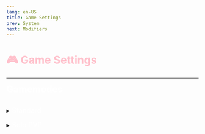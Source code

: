 ```yaml
---
lang: en-US
title: Game Settings
prev: System
next: Modifiers
---
```


# <font color=#ffc0cb>🎮 Game Settings</font>
---

<font color=#ffffff size=5em><b>Gamemodes</b></font>
<br>
<br>
<details>
<summary><font color=#ffffff size=4em>Standard</font></summary>
<br>Standard gamemode is normal Among Us with the changes of roles through TOHE-R.

### <font size=4em color=#ffeee8>Ejection</font>
  * Confirm Ejections Mode
    * Set how the game will describe ejections
      * None - Ejections will be described as “#### was ejected”
      * Team - Ejections will tell you what team the player was on
      * Role - Ejections will tell you what role the player was
  * Show remaining <font color=red>Impostors</font> on ejects
    * <font color=green>ON</font>: The game will tell you how many <font color=red>Impostors</font> are left
      * Show remaining <font color=#7f8c8d>Neutral Killers</font> on ejects
        * <font color=green>ON</font>: The game will tell you how many <font color=#7f8c8d>Neutral Killers</font> are left
        * <font color=red>OFF</font>: The game will not tell you how many <font color=#7f8c8d>Neutral Killers</font> are left
      * Show remaining <font color=#663399>Coven</font> members on ejects
        * <font color=green>ON</font>: The game will tell you how many <font color=#663399>Coven</font> members are left
        * <font color=red>OFF</font>: The game will not tell you how many <font color=#663399>Coven</font> members are left
    * <font color=red>OFF</font>: The game will not tell you how many <font color=red>Impostors</font> are left
  * Show what team the ejected player's role is on
    * <font color=green>ON</font>: The game will tell you what team the ejected player's role is on
    * <font color=red>OFF</font>: The game will not tell you what team the ejected player's role is on
  * Confirm Egoists on ejection
    * <font color=green>ON</font>: Egoists will be confirmed on ejection
    * <font color=red>OFF</font>: Egoists will not be confirmed on ejection
  * Confirm Lovers on ejection
    * <font color=green>ON</font>: Lovers will be confirmed on ejection
    * <font color=red>OFF</font>: Lovers will not be confirmed on ejection

### <font size=4em color=#13bce9>Maps</font>
  * Random Maps Mode
    * <font color=green>ON</font>: Map will be chosen randomly
      * Chance that the map is
        * Skeld - Set the chance that the map will be Skeld
        * Mira HQ - Set the chance that the map will be Mira HQ
        * Polus - Set the chance that the map will be Polus
        * Airship - Set the chance that the map will be Airship
    * Random Spawns
      * <font color=green>ON</font>: Spawn locations will be chosen randomly
        * Additional Spawn Locations (Airship)
          * <font color=green>ON</font>: More spawn locations will be adde
          * <font color=red>OFF</font>: More spawn locations will not be added
      * <font color=red>OFF</font>: Spawn locations will be chosen normally
    * Variable Electrical
      * The Electrical room will be randomized (Airship)
    * Disable Moving Platform (Airship)
      * <font color=green>ON</font>: Moving platform will be disabled
      * <font color=red>OFF</font>: Moving platform will be enabled

### <font size=4em color=#f36060>Sabotage</font>
  * Camouflage During Comms Sabotage
    * <font color=green>ON</font>: when Comms are sabotaged, everyone will turn into the specified appearance
    * <font color=red>OFF</font>: Camouflage Comms Sabotage works like it normally would
  * Disable body reporting while camouflaged
    * <font color=green>ON</font>: players cannot report bodies while camouflaged
    * <font color=red>OFF</font>: players can report bodies while camouflaged
  * Sabotage Duration Control
    * <font color=green>ON</font>: the host can control how long sabotages last
      * Polus Reactor Time Limit
        * Set how long the Polus Reactor sabotage will last
      * Airship Reactor Time Limit
        * Set how long the Airship Reactor sabotage will last
    * <font color=red>OFF</font>: the sabotages will last their normal duration
  * Fix Lights Special Settings
    * <font color=green>ON</font>: the host can control which light panels are active (Airship)
      * Disable Viewing Deck Lights Panel (Airship) 
        * <font color=green>ON</font>: the Viewing Deck Lights Panel will be disabled
        * <font color=red>OFF</font>: the Viewing Deck Lights Panel will be enabled
      * Disable Gap Room Lights Panel (Airship)
        * <font color=green>ON</font>: the Gap Room Lights Panel will be disabled
        * <font color=red>OFF</font>: the Gap Room Lights Panel will be enabled
      * Disable Cargo Lights Panel
        * <font color=green>ON</font>: the Cargo Lights Panel will be disabled
        * <font color=red>OFF</font>: the Cargo Lights Panel will be enabled

### <font size=4em color=#ff9999>Disable</font>
  * Disable Unnecessary Shield Animations
    * <font color=green>ON</font>: Unnecessary animations will be disabled
    * <font color=red>OFF</font>: All animations will be enabled
  * Disable Kill Animations on Guesses
    * <font color=green>ON</font>: Kill animations will be disabled when guessing
    * <font color=red>OFF</font>: Kill animations will be enabled when guessing
  * Disable Vanilla Roles
    * <font color=green>ON</font>: the host can disable Vanilla Roles
    * <font color=red>OFF</font>: Vanilla Roles will be enabled
  * Disable Task Win
    * <font color=green>ON</font>: Task wins will not be possible
    * <font color=red>OFF</font>: Task wins will be possible
  * Disable Meetings
    * <font color=green>ON</font>: Meetings will not be possible
    * <font color=red>OFF</font>: Meetings will be possible
  * Disable Sabotages
    * <font color=green>ON</font>: Sabotages will not be possible
      * Disable Doors Sabotage
        * <font color=green>ON</font>: Doors Sabotage will be disabled
        * <font color=red>OFF</font>: Doors Sabotage will be enabled
    * <font color=red>OFF</font>: Sabotages will be possible
  * Disable Devices
    * <font color=green>ON</font>: Devices will be disabled
      * Disable Skeld Devices
        * <font color=green>ON</font>: Skeld Devices will be disabled
          * Disable Admin
            * <font color=green>ON</font>: Admin will be disabled
            * <font color=red>OFF</font>: Admin will be enabled
          * Disable Cameras
            * <font color=green>ON</font>: Cameras will be disabled
            * <font color=red>OFF</font>: Cameras will be enabled
        * <font color=red>OFF</font>: Skeld Devices will be enabled
      * Disable MiraHQ Devices
        * <font color=green>ON</font>: MiraHQ Devices will be disabled
          * Disable Admin
            * <font color=green>ON</font>: Admin will be disabled
            * <font color=red>OFF</font>: Admin will be enabled
          * Disable DoorLog
            * <font color=green>ON</font>: DoorLog will be disabled
            * <font color=red>OFF</font>: DoorLog will be enabled
        * <font color=red>OFF</font>: MiraHQ Devices will be enabled
      * Disable Polus Devices
        * <font color=green>ON</font>: Polus Devices will be disabled
          * Disable Admin
            * <font color=green>ON</font>: Admin will be disabled
            * <font color=red>OFF</font>: Admin will be enabled
          * Disable Cameras
            * <font color=green>ON</font>: Cameras will be disabled
            * <font color=red>OFF</font>: Cameras will be enabled
          * Disable Vitals
            * <font color=green>ON</font>: Vitals will be disabled
            * <font color=red>OFF</font>: Vitals will be enabled
        * <font color=red>OFF</font>: Polus Devices will be enabled
      * Disable Airship Devices
        * <font color=green>ON</font>: Airship Devices will be disabled
          * Disable Cockpit Admin
            * <font color=green>ON</font>: Cockpit Admin will be disabled
            * <font color=red>OFF</font>: Cockpit Admin will be enabled
          * Disable Records Admin
            * <font color=green>ON</font>: Records Admin will be disabled
            * <font color=red>OFF</font>: Records Admin will be enabled
          * Disable Cameras
            * <font color=green>ON</font>: Cameras will be disabled
            * <font color=red>OFF</font>: Cameras will be enabled
          * Disable Vitals
            * <font color=green>ON</font>: Vitals will be disabled
            * <font color=red>OFF</font>: Vitals will be enabled
        * <font color=red>OFF</font>: Airship Devices will be enabled
    * Ignore Conditions
      * Ignore <font color=red>Impostors</font>
        * <font color=green>ON</font>: <font color=red>Impostors</font> conditions will be ignored
        * <font color=red>OFF</font>: <font color=red>Impostors</font> conditions will not be ignored
      * Ignore <font color=#7f8c8d>Neutrals</font>
        * <font color=green>ON</font>: <font color=#7f8c8d>Neutrals</font> conditions will be ignored
        * <font color=red>OFF</font>: <font color=#7f8c8d>Neutrals</font> conditions will not be ignored
      * Ignore <font color=#8cffff>Crewmates</font>
        * <font color=green>ON</font>: <font color=#8cffff>Crewmates</font> conditions will be ignored
        * <font color=red>OFF</font>: <font color=#8cffff>Crewmates</font> conditions will not be ignored
      * Ignore after First Death
        * <font color=green>ON</font>: Conditions will be ignored after the first death
        * <font color=red>OFF</font>: Conditions will not be ignored after the first death

### <font size=4em color=#93f1f0>Meeting</font>
  * Sync Buttons Mode
    * <font color=green>ON</font>: the host can control how many buttons are allowed overall
    * <font color=red>OFF</font>: the buttons needed to call a meeting will be normal
  * Meeting When No One is Dead
    * <font color=green>ON</font>: the host can control whether meetings can be called when no one is dead
      * Meeting Time When No One is Dead
        * Set how long the meeting will last when no one is dead
    * <font color=red>OFF</font>: meetings can be called when no one is dead
  * Additional Emergency Cooldown
    * Minimum Living Players to be Applied
      * Set how many players need to be alive for the additional emergency cooldown to be applied
    * Additional Cooldown
      * Set how long the additional emergency cooldown will be
  * Voting Mode
    * <font color=green>ON</font>: Change how votes work
      * If the Player Skipped
        * No vote - The player's vote will not be counted
        * Suicide - The player will suicide after meeting
          * Ignore the First Meeting
            * <font color=green>ON</font>: The first meeting will not suicide the player
            * <font color=red>OFF</font>: The first meeting will suicide the player
          * Ignore when No Dead Body
            * <font color=green>ON</font>: If there's no dead body, skipping will not suicide the player
            * <font color=red>OFF</font>: If there's no dead body, skipping will suicide the player
          * Ignore at Emergency Meetings
            * <font color=green>ON</font>: If an Emergency Button is called, skipping will not suicide the player
            * <font color=red>OFF</font>: If an Emergency Button is called, skipping will suicide the player
        * Self Vote - The player will vote themself
          * Ignore the First Meeting
            * <font color=green>ON</font>: The first meeting will not suicide the player
            * <font color=red>OFF</font>: The first meeting will suicide the player
          * Ignore when No Dead Body
            * <font color=green>ON</font>: If there's no dead body, skipping will not suicide the player
            * <font color=red>OFF</font>: If there's no dead body, skipping will suicide the player
          * Ignore at Emergency Meetings
            * <font color=green>ON</font>: If an Emergency Button is called, skipping will not suicide the player
            * <font color=red>OFF</font>: If an Emergency Button is called, skipping will suicide the player
      * If the player didn't vote
        * No vote - No vote will be tallied (Abstain)
        * Suicide - The player will suicide after the meeting
        * Self Vote - The player will vote themself
        * Skip - The player will automatically skip
      * When Tied Vote
        * No ejects - No ejects will happen (Tied)
        * Eject All - Ejects all tied players
        * Eject Random - Ejects a random player between the tied players
    * <font color=red>OFF</font>: Votes will remain the same

### <font size=4em color=#c1ffd1>Different</font>
  * Fall From Ladders
    * <font color=green>ON</font>: Players will fall from ladders
      * Fall to Death Chance
        * Set the chance that players have to die when falling from ladders
    * <font color=red>OFF</font>: Players will not fall from ladders
  * Reset First Kill Cooldown
    * <font color=green>ON</font>: The kill cooldown will be reset to their respective cooldowns
    * <font color=red>OFF</font>: The kill cooldown will be standard
  * Shield the person who got killed first in the last game
    * <font color=green>ON</font>: Protects the player who was killed in the previous game
    * <font color=red>OFF</font>: The game will go as normal
  * Kill Flash Duration
    * Set how long the kill flash will last

### <font size=4em color=#d9daff>Ghost</font>
  * Ghosts Exempt From Tasks
    * <font color=green>ON</font>: Ghosts will be exempt from tasks
    * <font color=red>OFF</font>: Ghosts will not be exempt from tasks
  * Ghosts Can See Other Roles
    * <font color=green>ON</font>: Ghosts will be able to see other players' roles
    * <font color=red>OFF</font>: Ghosts will not be able to see other players' roles
  * Ghosts Can See Vote Colors
    * <font color=green>ON</font>: Ghosts will be able to see other players' vote colors
    * <font color=red>OFF</font>: Ghosts will not be able to see other players' vote colors
  * Ghosts Can See Cause of Death
    * <font color=green>ON</font>: Ghosts will be able to see the cause of death of other players
    * <font color=red>OFF</font>: Ghosts will not be able to see the cause of death of other players
</details>
<br>
<details>
<summary><font color=#ffffff size=4em>Solo PVP</font></summary>
<br>Solo PVP is a gamemode designed to have a Player VS Player game. Settings are drastically different and only one player will win in the end.

* Game Master
  * <font color=green>ON</font>: the host can control the game
  * <font color=red>OFF</font>: the host cannot control the game
* Game duration
  * Set how long the game will last
* Attack Cooldown
  * Set how long the cooldown is between attacks
* Default HP
  * Set how much HP each player has
* Default Attack
  * Set how much damage each player does
* Recover Per Second
  * Set how much HP each player recovers per second
* Recover Cooldown
  * Set how long the cooldown is between each recovery
* Resurrection waiting time
  * Set how long a player has to wait to respawn after dying
* Kill bonus multiplier
  * Set how much bonus HP a player gets after killing another player
* Boot players who get stuck in the vent (may trigger official anti cheating)
  * <font color=green>ON</font>: Players who get stuck in the vent will be kicked from the lobby
  * <font color=red>OFF</font>: Players who get stuck in the vent will not be kicked from the lobby
</details>
